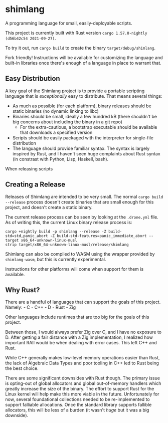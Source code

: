 # shimlang
A programming language for small, easily-deployable scripts.

This project is currently built with Rust version `cargo 1.57.0-nightly (d56b42c54 2021-09-27)`.

To try it out, run `cargo build` to create the binary `target/debug/shimlang`.

Fork friendly! Instructions will be available for customizing the language and
built-in libraries once there's enough of a language in place to warrant that.

## Easy Distribution

A key goal of the Shimlang project is to provide a portable scripting language
that is _exceptionally_ easy to distribute. That means several things:

- As much as possible (for each platform), binary releases should be static binaries (no dynamic linking to libc)
- Binaries should be small, ideally a few hundred kB (there shouldn't be big concerns about including the binary in a git repo)
    - For the extra-cautious, a bootstrap executable should be available that downloads a specified version
- Scripts should be easily packaged with the interpreter for single-file distribution
- The language should provide familiar syntax. The syntax is largely inspired by Rust, and I haven't seen
  huge complaints about Rust syntax (in constrast with Python, Lisp, Haskell, bash).

When releasing scripts

## Creating a Release

Releases of Shimlang are intended to be very small. The normal `cargo build --release`
process doesn't create binaries that are small enough for this project, and
doesn't create a static binary.

The current release process can be seen by looking at the `.drone.yml` file. As
of writing this, the current Linux binary release process is:
```
cargo +nightly build -p shimlang --release -Z build-std=std,panic_abort -Z build-std-features=panic_immediate_abort --target x86_64-unknown-linux-musl
strip target/x86_64-unknown-linux-musl/release/shimlang
```

Shimlang can also be compiled to WASM using the wrapper provided by `shimlang-wasm`,
but this is currently experimental.

Instructions for other platforms will come when support for them is available.

## Why Rust?

There are a handful of languages that can support the goals of this project.
Namely:
    - C
    - C++
    - D
    - Rust
    - Zig

Other languages include runtimes that are too big for the goals of this project.

Between those, I would always prefer Zig over C, and I have no exposure to D.
After getting a fair distance with a Zig implementation, I realized how important
RAII would be when dealing with error cases. This left C++ and Rust.

While C++ generally makes low-level memory operations easier than Rust, the
lack of Algebraic Data Types and poor tooling in C++ led to Rust being the
best choice.

There are some significant downsides with Rust though. The primary issue is
opting-out of global allocators and global out-of-memory handlers which greatly
increase the size of the binary. The effort to support Rust for the Linux kernel
will help make this more viable in the future. Unfortunately for now, several
foundational collections needed to be re-implemented to support falliable
allocations. Once the standard library supports fallible allocators, this will
be less of a burden (it wasn't _huge_ but it was a big downside).
